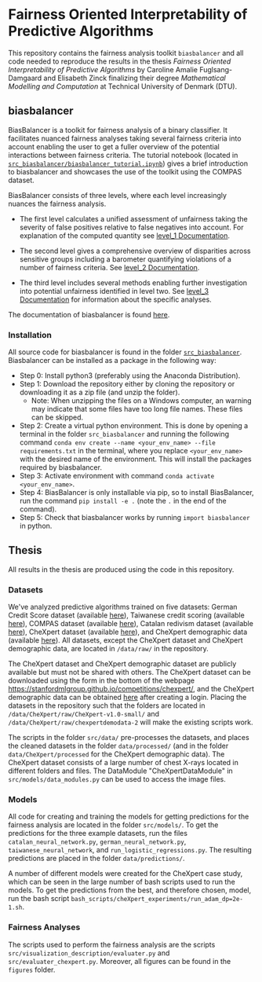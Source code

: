 # Fairness Oriented Interpretability of Predictive Algorithms
This repository contains the fairness analysis toolkit `biasbalancer` and all code needed to reproduce the results in the thesis *Fairness Oriented Interpretability of Predictive Algorithms* by Caroline Amalie Fuglsang-Damgaard and Elisabeth Zinck finalizing their degree *Mathematical Modelling and Computation* at Technical University of Denmark (DTU). 

## biasbalancer 
BiasBalancer is a toolkit for fairness analysis of a binary classifier. It facilitates nuanced fairness analyses taking several fairness criteria into account enabling the user to get a fuller overview of the potential interactions between fairness criteria. The tutorial notebook (located in [`src_biasbalancer/biasbalancer_tutorial.ipynb`](https://github.com/elisabethzinck/Fairness-oriented-interpretability-of-predictive-algorithms/blob/main/src_biasbalancer/biasbalancer_tutorial.ipynb)) gives a brief introduction to biasbalancer and showcases the use of the toolkit using the COMPAS dataset. 

BiasBalancer consists of three levels, where each level increasingly nuances the fairness analysis. 

 - The first level calculates a unified assessment of unfairness taking the severity of false positives relative to false negatives into account. For explanation of the computed quantity see [level_1 Documentation](https://elisabethzinck.github.io/Fairness-oriented-interpretability-of-predictive-algorithms/html/biasbalancer.html#biasbalancer.balancer.BiasBalancer.level_1).

 - The second level gives a comprehensive overview of disparities across sensitive groups including a barometer quantifying violations of a number of fairness criteria. See [level_2 Documentation](https://elisabethzinck.github.io/Fairness-oriented-interpretability-of-predictive-algorithms/html/biasbalancer.html#biasbalancer.balancer.BiasBalancer.level_2).

 - The third level includes several methods enabling further investigation into potential unfairness identified in level two. See [level_3 Documentation](https://elisabethzinck.github.io/Fairness-oriented-interpretability-of-predictive-algorithms/html/biasbalancer.html#biasbalancer.balancer.BiasBalancer.level_2) for information about the specific analyses.


The documentation of biasbalancer is found [here](https://elisabethzinck.github.io/Fairness-oriented-interpretability-of-predictive-algorithms/html/biasbalancer.html). 

### Installation
All source code for biasbalancer is found in the folder [`src_biasbalancer`](https://github.com/elisabethzinck/Fairness-oriented-interpretability-of-predictive-algorithms/blob/main/src_biasbalancer). Biasbalancer can be installed as a package in the following way: 

- Step 0: Install python3 (preferably using the Anaconda Distribution). 
- Step 1: Download the repository either by cloning the repository or downloading it as a zip file (and unzip the folder). 
    - Note: When unzipping the files on a Windows computer, an warning may indicate that some files have too long file names. These files can be skipped. 
- Step 2: Create a virtual python environment. This is done by opening a terminal in the folder `src_biasbalancer` and running the following command `conda env create --name <your_env_name> --file requirements.txt` in the terminal, where you replace `<your_env_name>` with the desired name of the environment. This will install the packages required by biasbalancer. 
- Step 3: Activate environment with command `conda activate <your_env_name>`. 
- Step 4: BiasBalancer is only installable via pip, so to install BiasBalancer, run the command `pip install -e .` (note the `.` in the end of the command).
- Step 5: Check that biasbalancer works by running `import biasbalancer` in python. 


## Thesis
All results in the thesis are produced using the code in this repository. 

### Datasets
We've analyzed predictive algorithms trained on five datasets: German Credit Score dataset (available [here](https://archive.ics.uci.edu/ml/datasets/Statlog+%28German+Credit+Data%29)), Taiwanese credit scoring (available [here](https://archive.ics.uci.edu/ml/datasets/default+of+credit+card+clients)), COMPAS dataset (available [here](https://github.com/propublica/compas-analysis)), Catalan redivism dataset (available [here](http://cejfe.gencat.cat/en/recerca/opendata/jjuvenil/reincidencia-justicia-menors/)), CheXpert dataset (available [here](https://stanfordmlgroup.github.io/competitions/chexpert/)), and CheXpert demographic data (available [here](https://stanfordaimi.azurewebsites.net/datasets/192ada7c-4d43-466e-b8bb-b81992bb80cf)). All datasets, except the CheXpert dataset and CheXpert demographic data, are located in `/data/raw/` in the repository. 

The CheXpert dataset and CheXpert demographic dataset are publicly available but must not be shared with others. The CheXpert dataset can be downloaded using the form in the bottom of the webpage https://stanfordmlgroup.github.io/competitions/chexpert/, and the CheXpert demographic data can be obtained [here](https://stanfordaimi.azurewebsites.net/datasets/192ada7c-4d43-466e-b8bb-b81992bb80cf) after creating a login. 
Placing the datasets in the repository such that the folders are located in `/data/CheXpert/raw/CheXpert-v1.0-small/` and `/data/CheXpert/raw/chexpertdemodata-2` will make the existing scripts work. 

The scripts in the folder `src/data/` pre-processes the datasets, and places the cleaned datasets in the folder `data/processed/` (and in the folder `data/CheXpert/processed` for the CheXpert demographic data). The CheXpert dataset consists of a large number of chest X-rays located in different folders and files. The DataModule "CheXpertDataModule" in `src/models/data_modules.py` can be used to access the image files. 

### Models
All code for creating and training the models for getting predictions for the fairness analysis are located in the folder `src/models/`. To get the predictions for the three example datasets, run the files `catalan_neural_network.py`, `german_neural_network.py`, `taiwanese_neural_network`, and `run_logistic_regressions.py`. The resulting predictions are placed in the folder `data/predictions/`. 

A number of different models were created for the CheXpert case study, which can be seen in the large number of bash scripts used to run the models. To get the predictions from the best, and therefore chosen, model, run the bash script `bash_scripts/cheXpert_experiments/run_adam_dp=2e-1.sh`. 

### Fairness Analyses
The scripts used to perform the fairness analysis are the scripts `src/visualization_description/evaluater.py` and `src/evaluater_chexpert.py`. Moreover, all figures can be found in the `figures` folder. 


